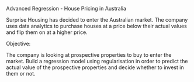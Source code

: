 Advanced Regression - House Pricing in Australia

Surprise Housing has decided to enter the Australian market. The company uses data analytics to purchase houses at a price below their actual values and flip them on at a higher price.

Objective:

The company is looking at prospective properties to buy to enter the market. Build a regression model using regularisation in order to predict the actual value of the prospective properties and decide whether to invest in them or not.
